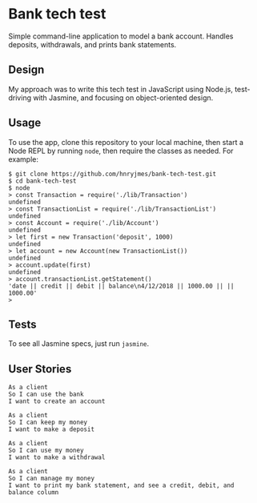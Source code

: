 # Bank tech test

Simple command-line application to model a bank account. Handles deposits, withdrawals, and prints bank statements.

## Design

My approach was to write this tech test in JavaScript using Node.js, test-driving with Jasmine, and focusing on object-oriented design.

## Usage

To use the app, clone this repository to your local machine, then start a Node REPL by running `node`, then require the classes as needed. For example:

```shell
$ git clone https://github.com/hnryjmes/bank-tech-test.git
$ cd bank-tech-test
$ node
> const Transaction = require('./lib/Transaction')
undefined
> const TransactionList = require('./lib/TransactionList')
undefined
> const Account = require('./lib/Account')
undefined
> let first = new Transaction('deposit', 1000)
undefined
> let account = new Account(new TransactionList())
undefined
> account.update(first)
undefined
> account.transactionList.getStatement()
'date || credit || debit || balance\n4/12/2018 || 1000.00 || || 1000.00'
>
```

## Tests

To see all Jasmine specs, just run `jasmine`.

## User Stories

```
As a client
So I can use the bank
I want to create an account

As a client
So I can keep my money
I want to make a deposit

As a client
So I can use my money
I want to make a withdrawal

As a client
So I can manage my money
I want to print my bank statement, and see a credit, debit, and balance column
```
